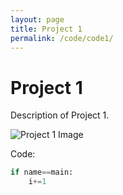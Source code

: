 ```yaml
---
layout: page
title: Project 1
permalink: /code/code1/
---
```


# Project 1

Description of Project 1.

![Project 1 Image](/assets/img/project1.jpg)

Code:

```python
if name==main:
    i+=1
```
